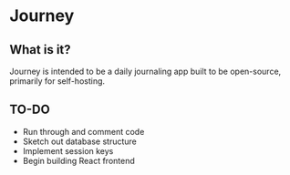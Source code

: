 # Journey
## What is it?
Journey is intended to be a daily journaling app built to be open-source, primarily for self-hosting.

## TO-DO
- Run through and comment code
- Sketch out database structure
- Implement session keys
- Begin building React frontend